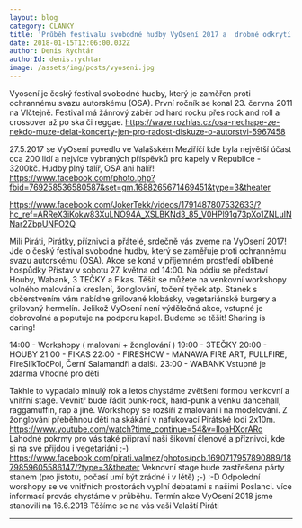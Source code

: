 ```yaml
---
layout: blog
category: CLANKY
title: 'Průběh festivalu svobodné hudby VyOsení 2017 a  drobné odkrytí plánů na VyOsení 2018'
date: 2018-01-15T12:06:00.032Z
author: Denis Rychtár
authorId: denis.rychtar
image: /assets/img/posts/vyoseni.jpg
---
```

Vyosení je český festival svobodné hudby, který je zaměřen proti ochrannému svazu autorskému (OSA). První ročník se konal 23. června 2011 na Vlčtejně. Festival má žánrový záběr od hard rocku přes rock and roll a crossover až po ska či reggae.
https://wave.rozhlas.cz/osa-nechape-ze-nekdo-muze-delat-koncerty-jen-pro-radost-diskuze-o-autorstvi-5967458

27.5.2017 se VyOsení povedlo ve Valašském Meziříčí kde byla největší účast cca 200 lidí a nejvíce vybraných příspěvků pro kapely v Republice - 3200kč.
Hudby plný talíř, OSA ani halíř! 
https://www.facebook.com/photo.php?fbid=769258536580587&set=gm.1688265671469451&type=3&theater

https://www.facebook.com/JokerTekk/videos/1791487807532633/?hc_ref=ARReX3iKokw83XuLNO94A_XSLBKNd3_85_V0HPl91q73pXo1ZNLuINNar2ZbpUNFO2Q

Milí Piráti, Pirátky, příznivci a přátelé, srdečně vás zveme na VyOsení 2017! Jde o český festival svobodné hudby, který se zaměřuje proti ochrannému svazu autorskému (OSA). 
Akce se koná v příjemném prostředí oblíbené hospůdky Přístav v sobotu 27. května od 14:00.
Na pódiu se představí Houby, Wabank, 3 TEČKY a Fikas.
Těšit se můžete na venkovní workshopy volného malování a kreslení, žonglování, točení tyček atp.
Stánek s občerstvením vám nabídne grilované klobásky, vegetariánské burgery a grilovaný hermelín.
Jelikož VyOsení není výdělečná akce, vstupné je dobrovolné a poputuje na podporu kapel.
Budeme se těšit! Sharing is caring!

14:00 - Workshopy ( malovaní + žonglování )
19:00 - 3TEČKY
20:00 - HOUBY
21:00 - FIKAS
22:00 - FIRESHOW - MANAWA FIRE ART, FULLFIRE, FireSlíkTočPoi, Černí Salamandři a další.
23:00 - WABANK 
    Vstupné je zdarma
    Vhodné pro děti


Takhle to vypadalo minulý rok a letos chystáme zvětšení formou venkovní a vnitřní stage. Vevnitř bude řádit punk-rock, hard-punk a venku dancehall, raggamuffin, rap a jiné.
Workshopy se rozšíří z malování i na modelování. Z žonglování přeběhnou děti na skákání v nafukovací Pirátské lodi 2x10m. https://www.youtube.com/watch?time_continue=54&v=IIoaHXorARo
Lahodné pokrmy pro vás také připraví naši šikovní členové a příznivci, kde si na své přijdou i vegetariáni ;-) https://www.facebook.com/pirati.valmez/photos/pcb.1690717957890889/1879859605586147/?type=3&theater
Veknovní stage bude zastřešena párty stanem (pro jistotu, počasí umí být zrádné i v létě) ;-) :-D
Odpolední worshopy se ve vnitřních prostorách vyplní debatami s našimi Poslanci.
více informací provás chystáme v průběhu. Termín akce VyOsení 2018 jsme stanovili na 16.6.2018
Těšíme se na vás vaši Valaští Piráti 
- - -
